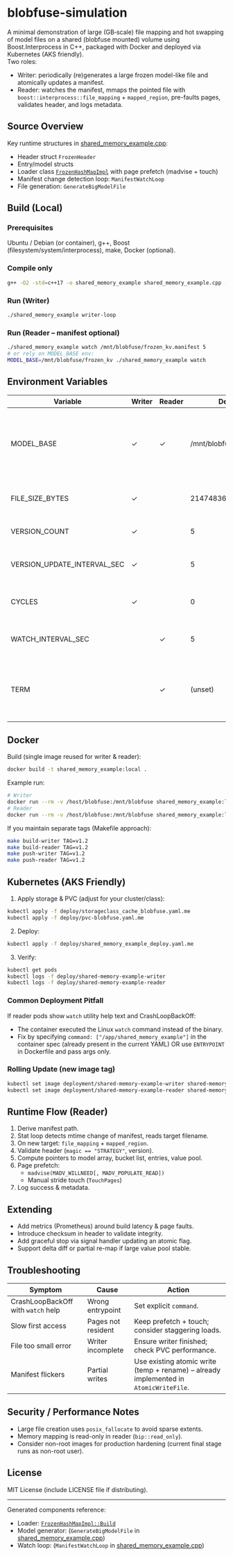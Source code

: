 # blobfuse-simulation

A minimal demonstration of large (GB‑scale) file mapping and hot swapping of model files on a shared (blobfuse mounted) volume using Boost.Interprocess in C++, packaged with Docker and deployed via Kubernetes (AKS friendly).  
Two roles:
- Writer: periodically (re)generates a large frozen model-like file and atomically updates a manifest.
- Reader: watches the manifest, mmaps the pointed file with `boost::interprocess::file_mapping` + `mapped_region`, pre-faults pages, validates header, and logs metadata.

## Source Overview

Key runtime structures in [shared_memory_example.cpp](shared_memory_example.cpp):
- Header struct `FrozenHeader`
- Entry/model structs
- Loader class [`FrozenHashMapImpl`](shared_memory_example.cpp) with page prefetch (madvise + touch)
- Manifest change detection loop: `ManifestWatchLoop`
- File generation: `GenerateBigModelFile`

## Build (Local)

### Prerequisites
Ubuntu / Debian (or container), g++, Boost (filesystem/system/interprocess), make, Docker (optional).

### Compile only
```sh
g++ -O2 -std=c++17 -o shared_memory_example shared_memory_example.cpp -lboost_system -lrt -lpthread
```

### Run (Writer)
```sh
./shared_memory_example writer-loop
```

### Run (Reader – manifest optional)
```sh
./shared_memory_example watch /mnt/blobfuse/frozen_kv.manifest 5
# or rely on MODEL_BASE env:
MODEL_BASE=/mnt/blobfuse/frozen_kv ./shared_memory_example watch
```

## Environment Variables

| Variable | Writer | Reader | Default | Meaning |
|----------|--------|--------|---------|---------|
| MODEL_BASE | ✓ | ✓ | /mnt/blobfuse/frozen_kv | Base path prefix for generated versions (writer) and manifest derivation (reader). |
| FILE_SIZE_BYTES | ✓ | | 2147483648 | Size per generated file (2 GiB default). |
| VERSION_COUNT | ✓ | | 5 | Number of versions per cycle. |
| VERSION_UPDATE_INTERVAL_SEC | ✓ | | 5 | Seconds between version generations. |
| CYCLES | ✓ | | 0 | 0 = infinite loop of version sets. |
| WATCH_INTERVAL_SEC | | ✓ | 5 | Polling interval for manifest / file mtime. |
| TERM | | ✓ | (unset) | Optional to silence ncurses issues in minimal base images. |

## Docker

Build (single image reused for writer & reader):
```sh
docker build -t shared_memory_example:local .
```

Example run:
```sh
# Writer
docker run --rm -v /host/blobfuse:/mnt/blobfuse shared_memory_example:local ./shared_memory_example writer-loop
# Reader
docker run --rm -v /host/blobfuse:/mnt/blobfuse shared_memory_example:local ./shared_memory_example watch
```

If you maintain separate tags (Makefile approach):
```sh
make build-writer TAG=v1.2
make build-reader TAG=v1.2
make push-writer TAG=v1.2
make push-reader TAG=v1.2
```

## Kubernetes (AKS Friendly)

1. Apply storage & PVC (adjust for your cluster/class):
```sh
kubectl apply -f deploy/storageclass_cache_blobfuse.yaml.me
kubectl apply -f deploy/pvc-blobfuse.yaml.me
```

2. Deploy:
```sh
kubectl apply -f deploy/shared_memory_example_deploy.yaml.me
```

3. Verify:
```sh
kubectl get pods
kubectl logs -f deploy/shared-memory-example-writer
kubectl logs -f deploy/shared-memory-example-reader
```

### Common Deployment Pitfall

If reader pods show `watch` utility help text and CrashLoopBackOff:
- The container executed the Linux `watch` command instead of the binary.
- Fix by specifying `command: ["/app/shared_memory_example"]` in the container spec (already present in the current YAML) OR use `ENTRYPOINT` in Dockerfile and pass args only.

### Rolling Update (new image tag)
```sh
kubectl set image deployment/shared-memory-example-writer shared-memory-example-writer=zhangchl007/shared_memory_example_writer:v1.3
kubectl set image deployment/shared-memory-example-reader shared-memory-example-reader=zhangchl007/shared_memory_example_reader:v1.3
```

## Runtime Flow (Reader)

1. Derive manifest path.
2. Stat loop detects mtime change of manifest, reads target filename.
3. On new target: `file_mapping` + `mapped_region`.
4. Validate header (`magic == "STRATEGY"`, version).
5. Compute pointers to model array, bucket list, entries, value pool.
6. Page prefetch:
   - `madvise(MADV_WILLNEED[, MADV_POPULATE_READ])`
   - Manual stride touch (`TouchPages`)
7. Log success & metadata.

## Extending

- Add metrics (Prometheus) around build latency & page faults.
- Introduce checksum in header to validate integrity.
- Add graceful stop via signal handler updating an atomic flag.
- Support delta diff or partial re-map if large value pool stable.

## Troubleshooting

| Symptom | Cause | Action |
|---------|-------|--------|
| CrashLoopBackOff with `watch` help | Wrong entrypoint | Set explicit `command`. |
| Slow first access | Pages not resident | Keep prefetch + touch; consider staggering loads. |
| File too small error | Writer incomplete | Ensure writer finished; check PVC performance. |
| Manifest flickers | Partial writes | Use existing atomic write (temp + rename) – already implemented in `AtomicWriteFile`. |

## Security / Performance Notes

- Large file creation uses `posix_fallocate` to avoid sparse extents.
- Memory mapping is read-only in reader (`bip::read_only`).
- Consider non-root images for production hardening (current final stage runs as non-root user).

## License

MIT License (include LICENSE file if distributing).

---
Generated components reference:  
- Loader: [`FrozenHashMapImpl::Build`](shared_memory_example.cpp)  
- Model generator: (`GenerateBigModelFile` in [shared_memory_example.cpp](shared_memory_example.cpp))  
- Watch loop: (`ManifestWatchLoop` in [shared_memory_example.cpp](shared_memory_example.cpp))